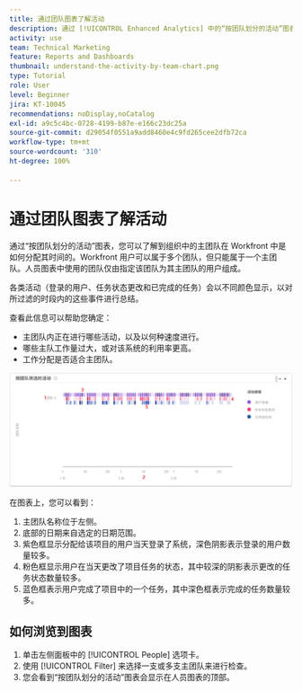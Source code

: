 ```yaml
---
title: 通过团队图表了解活动
description: 通过 [!UICONTROL Enhanced Analytics] 中的“按团队划分的活动”图表，您可以了解到组织中的主团队在 Workfront 中是如何分配其时间的。
activity: use
team: Technical Marketing
feature: Reports and Dashboards
thumbnail: understand-the-activity-by-team-chart.png
type: Tutorial
role: User
level: Beginner
jira: KT-10045
recommendations: noDisplay,noCatalog
exl-id: a9c5c4bc-0728-4199-b87e-e166c23dc25a
source-git-commit: d29054f0551a9add8460e4c9fd265cee2dfb72ca
workflow-type: tm+mt
source-wordcount: '310'
ht-degree: 100%

---
```


# 通过团队图表了解活动

通过“按团队划分的活动”图表，您可以了解到组织中的主团队在 Workfront 中是如何分配其时间的。Workfront 用户可以属于多个团队，但只能属于一个主团队。人员图表中使用的团队仅由指定该团队为其主团队的用户组成。

各类活动（登录的用户、任务状态更改和已完成的任务）会以不同颜色显示，以对所过滤的时段内的这些事件进行总结。

查看此信息可以帮助您确定：

* 主团队内正在进行哪些活动，以及以何种速度进行。
* 哪些主队工作量过大，或对该系统的利用率更高。
* 工作分配是否适合主团队。

![显示“按团队划分的活动”图表的图像，其中包含下面项目符号中描述的区域的数字](assets/section-3-1.png)

在图表上，您可以看到：

1. 主团队名称位于左侧。
1. 底部的日期来自选定的日期范围。
1. 紫色框显示分配给该项目的用户当天登录了系统，深色阴影表示登录的用户数量较多。
1. 粉色框显示用户在当天更改了项目任务的状态，其中较深的阴影表示更改的任务状态数量较多。
1. 蓝色框表示用户完成了项目中的一个任务，其中深色框表示完成的任务数量较多。

## 如何浏览到图表

1. 单击左侧面板中的 [!UICONTROL People] 选项卡。
1. 使用 [!UICONTROL Filter] 来选择一支或多支主团队来进行检查。
1. 您会看到“按团队划分的活动”图表会显示在人员图表的顶部。
